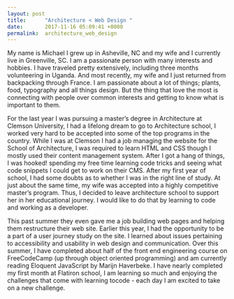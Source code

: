 ```yaml
---
layout: post
title:      "Architecture < Web Design "
date:       2017-11-16 05:09:41 +0000
permalink:  architecture_web_design
---
```



My name is Michael I grew up in Asheville, NC and my wife and I currently live in Greenville, SC. I am a passionate person with many interests and hobbies. I have traveled pretty extensively, including three months volunteering in Uganda. And most recently, my wife and I just returned from backpacking through France. I am passionate about a lot of things; plants, food, typography and all things design. But the thing that love the most is connecting with people over common interests and getting to know what is important to them.

For the last year I was pursuing a master’s degree in Architecture at Clemson University, I had a lifelong dream to go to Architecture school, I worked very hard to be accepted into some of the top programs in the country. While I was at Clemson I had a job managing the website for the School of Architecture, I was required to learn HTML and CSS though I mostly used their content management system. After I got a hang of things, I was hooked! spending my free time learning code tricks and seeing what code snippets I could get to work on their CMS.  After my first year of school, I had some doubts as to whether I was in the right line of study. At just about the same time, my wife was accepted into a highly competitive master’s program. Thus, I decided to leave architecture school to support her in her educational journey. I would like to do that by learning to code and working as a developer. 

This past summer they even gave me a job building web pages and helping them restructure their web site. Earlier this year, I had the opportunity to be a part of a user journey study on the site. I learned about issues pertaining to accessibility and usability in web design and communication. Over this summer, I have completed about half of the front end engineering course on FreeCodeCamp (up through object oriented programming) and am currently reading Eloquent JavaScript by Marijn Haverbeke. I have nearly completed my first month at Flatiron school, I am learning so much and enjoying the challenges that come with learning tocode - each day I am excited to take on a new challenge. 

